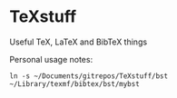 # TeXstuff
Useful TeX, LaTeX and BibTeX things

Personal usage notes:

    ln -s ~/Documents/gitrepos/TeXstuff/bst ~/Library/texmf/bibtex/bst/mybst 
    
    
